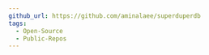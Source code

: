 ```yaml
---
github_url: https://github.com/aminalaee/superduperdb
tags:
  - Open-Source
  - Public-Repos
---
```

